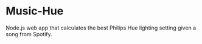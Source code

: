 # Music-Hue
Node.js web app that calculates the best Philips Hue lighting setting given a song from Spotify.
